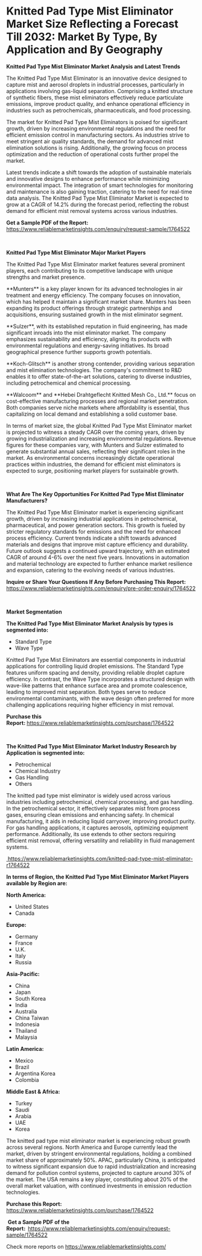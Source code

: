 <p><h1>Knitted Pad Type Mist Eliminator Market Size Reflecting a Forecast Till 2032: Market By Type, By Application and By Geography</h1></p><p><strong>Knitted Pad Type Mist Eliminator Market Analysis and Latest Trends</strong></p>
<p><p>The Knitted Pad Type Mist Eliminator is an innovative device designed to capture mist and aerosol droplets in industrial processes, particularly in applications involving gas-liquid separation. Comprising a knitted structure of synthetic fibers, these mist eliminators effectively reduce particulate emissions, improve product quality, and enhance operational efficiency in industries such as petrochemicals, pharmaceuticals, and food processing.</p><p>The market for Knitted Pad Type Mist Eliminators is poised for significant growth, driven by increasing environmental regulations and the need for efficient emission control in manufacturing sectors. As industries strive to meet stringent air quality standards, the demand for advanced mist elimination solutions is rising. Additionally, the growing focus on process optimization and the reduction of operational costs further propel the market. </p><p>Latest trends indicate a shift towards the adoption of sustainable materials and innovative designs to enhance performance while minimizing environmental impact. The integration of smart technologies for monitoring and maintenance is also gaining traction, catering to the need for real-time data analysis. The Knitted Pad Type Mist Eliminator Market is expected to grow at a CAGR of 14.2% during the forecast period, reflecting the robust demand for efficient mist removal systems across various industries.</p></p>
<p><strong>Get a Sample PDF of the Report:&nbsp;</strong> <a href="https://www.reliablemarketinsights.com/enquiry/request-sample/1764522?utm_campaign=2806&utm_medium=2&utm_source=Github&utm_content=ia&utm_term=27022025&utm_id=knitted-pad-type-mist-eliminator">https://www.reliablemarketinsights.com/enquiry/request-sample/1764522</a></p>
<p>&nbsp;</p>
<p><strong>Knitted Pad Type Mist Eliminator Major Market Players</strong></p>
<p><p>The Knitted Pad Type Mist Eliminator market features several prominent players, each contributing to its competitive landscape with unique strengths and market presence.</p><p>**Munters** is a key player known for its advanced technologies in air treatment and energy efficiency. The company focuses on innovation, which has helped it maintain a significant market share. Munters has been expanding its product offerings through strategic partnerships and acquisitions, ensuring sustained growth in the mist eliminator segment.</p><p>**Sulzer**, with its established reputation in fluid engineering, has made significant inroads into the mist eliminator market. The company emphasizes sustainability and efficiency, aligning its products with environmental regulations and energy-saving initiatives. Its broad geographical presence further supports growth potentials.</p><p>**Koch-Glitsch** is another strong contender, providing various separation and mist elimination technologies. The company's commitment to R&D enables it to offer state-of-the-art solutions, catering to diverse industries, including petrochemical and chemical processing.</p><p>**Walcoom** and **Hebei Drahtgeflecht Knitted Mesh Co., Ltd.** focus on cost-effective manufacturing processes and regional market penetration. Both companies serve niche markets where affordability is essential, thus capitalizing on local demand and establishing a solid customer base.</p><p>In terms of market size, the global Knitted Pad Type Mist Eliminator market is projected to witness a steady CAGR over the coming years, driven by growing industrialization and increasing environmental regulations. Revenue figures for these companies vary, with Munters and Sulzer estimated to generate substantial annual sales, reflecting their significant roles in the market. As environmental concerns increasingly dictate operational practices within industries, the demand for efficient mist eliminators is expected to surge, positioning market players for sustainable growth.</p></p>
<p>&nbsp;</p>
<p><strong>What Are The Key Opportunities For Knitted Pad Type Mist Eliminator Manufacturers?</strong></p>
<p><p>The Knitted Pad Type Mist Eliminator market is experiencing significant growth, driven by increasing industrial applications in petrochemical, pharmaceutical, and power generation sectors. This growth is fueled by stricter regulatory standards for emissions and the need for enhanced process efficiency. Current trends indicate a shift towards advanced materials and designs that improve mist capture efficiency and durability. Future outlook suggests a continued upward trajectory, with an estimated CAGR of around 4-6% over the next five years. Innovations in automation and material technology are expected to further enhance market resilience and expansion, catering to the evolving needs of various industries.</p></p>
<p><strong>Inquire or Share Your Questions If Any Before Purchasing This Report:</strong> <a href="https://www.reliablemarketinsights.com/enquiry/pre-order-enquiry/1764522?utm_campaign=2806&utm_medium=2&utm_source=Github&utm_content=ia&utm_term=27022025&utm_id=knitted-pad-type-mist-eliminator">https://www.reliablemarketinsights.com/enquiry/pre-order-enquiry/1764522</a></p>
<p>&nbsp;</p>
<p><strong>Market Segmentation</strong></p>
<p><strong>The Knitted Pad Type Mist Eliminator Market Analysis by types is segmented into:</strong></p>
<p><ul><li>Standard Type</li><li>Wave Type</li></ul></p>
<p><p>Knitted Pad Type Mist Eliminators are essential components in industrial applications for controlling liquid droplet emissions. The Standard Type features uniform spacing and density, providing reliable droplet capture efficiency. In contrast, the Wave Type incorporates a structured design with wave-like patterns that enhance surface area and promote coalescence, leading to improved mist separation. Both types serve to reduce environmental contaminants, with the wave design often preferred for more challenging applications requiring higher efficiency in mist removal.</p></p>
<p><strong>Purchase this Report:&nbsp;</strong><a href="https://www.reliablemarketinsights.com/purchase/1764522?utm_campaign=2806&utm_medium=2&utm_source=Github&utm_content=ia&utm_term=27022025&utm_id=knitted-pad-type-mist-eliminator">https://www.reliablemarketinsights.com/purchase/1764522</a></p>
<p>&nbsp;</p>
<p><strong>The Knitted Pad Type Mist Eliminator Market Industry Research by Application is segmented into:</strong></p>
<p><ul><li>Petrochemical</li><li>Chemical Industry</li><li>Gas Handling</li><li>Others</li></ul></p>
<p><p>The knitted pad type mist eliminator is widely used across various industries including petrochemical, chemical processing, and gas handling. In the petrochemical sector, it effectively separates mist from process gases, ensuring clean emissions and enhancing safety. In chemical manufacturing, it aids in reducing liquid carryover, improving product purity. For gas handling applications, it captures aerosols, optimizing equipment performance. Additionally, its use extends to other sectors requiring efficient mist removal, offering versatility and reliability in fluid management systems.</p></p>
<p><a href="https://www.reliablemarketinsights.com/knitted-pad-type-mist-eliminator-r1764522?utm_campaign=2806&utm_medium=2&utm_source=Github&utm_content=ia&utm_term=27022025&utm_id=knitted-pad-type-mist-eliminator">&nbsp;https://www.reliablemarketinsights.com/knitted-pad-type-mist-eliminator-r1764522</a></p>
<p><strong>In terms of Region, the Knitted Pad Type Mist Eliminator Market Players available by Region are:</strong></p>
<p>
    <p> <strong> North America: </strong>
        <ul>
            <li>United States</li>
            <li>Canada</li>
        </ul>
        </p> 
    <p> <strong> Europe: </strong>
        <ul>
            <li>Germany</li>
            <li>France</li>
            <li>U.K.</li>
            <li>Italy</li>
            <li>Russia</li>
        </ul>
        </p> 
    <p> <strong> Asia-Pacific: </strong>
        <ul>
            <li>China</li>
            <li>Japan</li>
            <li>South Korea</li>
            <li>India</li>
            <li>Australia</li>
            <li>China Taiwan</li>
            <li>Indonesia</li>
            <li>Thailand</li>
            <li>Malaysia</li>
        </ul>
        </p> 
    <p> <strong> Latin America: </strong>
        <ul>
            <li>Mexico</li>
            <li>Brazil</li>
            <li>Argentina Korea</li>
            <li>Colombia</li>
        </ul>
        </p> 
    <p> <strong> Middle East & Africa: </strong>
        <ul>
            <li>Turkey</li>
            <li>Saudi</li>
            <li>Arabia</li>
            <li>UAE</li>
            <li>Korea</li>
        </ul>
    </p>
    </p>
<p><p>The knitted pad type mist eliminator market is experiencing robust growth across several regions. North America and Europe currently lead the market, driven by stringent environmental regulations, holding a combined market share of approximately 50%. APAC, particularly China, is anticipated to witness significant expansion due to rapid industrialization and increasing demand for pollution control systems, projected to capture around 30% of the market. The USA remains a key player, constituting about 20% of the overall market valuation, with continued investments in emission reduction technologies.</p></p>
<p><strong>Purchase this Report: </strong><a href="https://www.reliablemarketinsights.com/purchase/1764522?utm_campaign=2806&utm_medium=2&utm_source=Github&utm_content=ia&utm_term=27022025&utm_id=knitted-pad-type-mist-eliminator">https://www.reliablemarketinsights.com/purchase/1764522</a></p>
<p>&nbsp;<strong>Get a Sample PDF of the Report:&nbsp;&nbsp;</strong><a href="https://www.reliablemarketinsights.com/enquiry/request-sample/1764522?utm_campaign=2806&utm_medium=2&utm_source=Github&utm_content=ia&utm_term=27022025&utm_id=knitted-pad-type-mist-eliminator">https://www.reliablemarketinsights.com/enquiry/request-sample/1764522</a></p>
<p><strong></strong></p>
<p>Check more reports on <a href="https://www.reliablemarketinsights.com/?utm_campaign=2806&utm_medium=2&utm_source=Github&utm_content=ia&utm_term=27022025&utm_id=knitted-pad-type-mist-eliminator">https://www.reliablemarketinsights.com/</a></p>